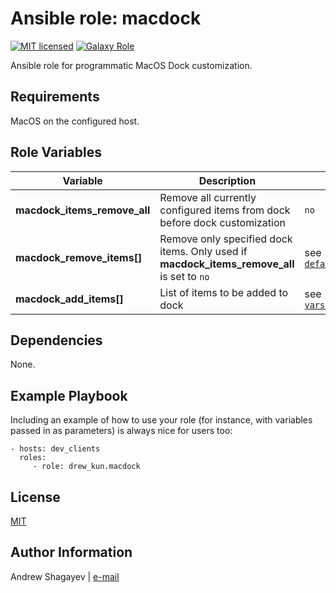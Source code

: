 Ansible role: macdock
=========

[![MIT licensed][mit-badge]][mit-link]
[![Galaxy Role][role-badge]][galaxy-link]

Ansible role for programmatic MacOS Dock customization.

Requirements
------------

MacOS on the configured host.

Role Variables
--------------

| Variable | Description | Default |
|----------|-------------|---------|
| **macdock_items_remove_all** | Remove all currently configured items from dock before dock customization | `no` |
| **macdock_remove_items[]** | Remove only specified dock items. Only used if **macdock_items_remove_all** is set to `no` | see [`defaults/main.yml`](defaults/main.yml) |
| **macdock_add_items[]** | List of items to be added to dock | see [`vars/Debian.yml`](vars/Debian.yml) |

Dependencies
------------

None.

Example Playbook
----------------

Including an example of how to use your role (for instance, with variables passed in as parameters) is always nice for users too:

    - hosts: dev_clients
      roles:
         - role: drew_kun.macdock

License
-------

[MIT][mit-link]

Author Information
------------------

Andrew Shagayev | [e-mail](mailto:drewshg@gmail.com)

[role-badge]: https://img.shields.io/badge/role-drew__kun.macdock-green.svg
[galaxy-link]: https://galaxy.ansible.com/drew_kun/macdock/

[mit-badge]: https://img.shields.io/badge/license-MIT-blue.svg
[mit-link]: https://raw.githubusercontent.com/drew_kun/ansible-macos_setup/master/LICENSE
